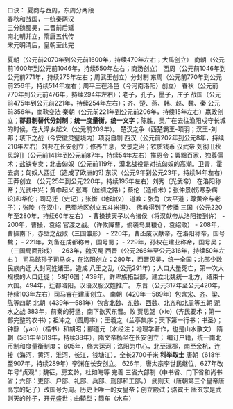 口诀：
夏商与西周，东周分两段  
春秋和战国，一统秦两汉  
三分魏蜀吴，二晋前后延  
南北朝并立，隋唐五代传  
宋元明清后，皇朝至此完

夏朝（公元前2070年到公元前1600年，持续470年左右；大禹创立）
商朝（公元前1600年到公元前1046年，持续550年左右；商汤创立）
西周（公元前1046年到公元前771年，持续275年左右；周武王创立）分封制
东周（公元前770年到公元前256年，持续514年左右；周平王在洛邑（今河南洛阳）创立）
	春秋（公元前770年到公元前476年，持续294年左右）；老子，孔子，墨子，庄子
	战国（公元前475年到公元前221年，持续254年左右）；齐、楚、燕、韩、赵、魏、秦
	公元前356年，商鞅变法
秦朝（公元前221年到公元前206年，持续15年左右）嬴政创立；**郡县制替代分封制；统一度量衡，统一文字**；陈胜，吴广在去往渔阳戍守长城的时候，在大泽乡起义（公元前209年）。
	楚汉之争（西楚霸王-项羽；汉王-刘邦；垓下之战（今安徽灵璧境内）项羽自刎
西汉（公元前202年到公元8年，持续210年左右）刘邦在长安创立；修养生息，文景之治；铁质钱币
	汉武帝 刘彻 [[秋风辞]]（公元前141年到公元前87年，持续54年左右）推恩令；罢黜百家，独尊儒术；盐铁专卖；北击匈奴（公元前119年，漠北战役是对抗匈奴的高潮。卫青，霍去病；匈奴人西迁（造成了欧洲的?)
东汉（公元9年到公元23年，持续14年左右）王莽创立
	（公元25年到公元220年，持续195年左右）刘秀（光武帝） 在洛阳称帝；光武中兴；黄巾起义
	张骞（丝绸之路）；蔡伦（造纸术）；张仲景(伤寒杂病论)和华佗；司马迁（史记）；张衡（地动仪）
	道教：张角（太平道；尊黄帝与老子）；张陵（在汉中，巴蜀地区创立五斗米道）、
	佛教得到了传播
三国（公元220年至280年，持续60年左右）
	- 曹操挟天子以令诸侯（将汉献帝从洛阳接到许）
	- 200年，曹操，袁绍 官渡之战。（许攸降曹，偷袭乌巢粮仓，袁绍败）
	- 208年，曹操南下，赤壁之战败（三国雏形）
	- 220年，曹丕废汉献帝，在洛阳称帝，国号魏；
	- 221年，刘备在成都称帝，国号蜀；
	- 229年，孙权在建业称帝，国号吴；（三国局面形成）
	- 263年，魏灭蜀
西晋（公元266年至公元316年，持续50年左右  ）
	司马懿孙子司马炎，在洛阳创立；280年，西晋灭吴，统一全国；北部少数民族内迁
	大封同姓诸王。造成 八王之乱（公元291年）；人口大量死亡，第一次大规模的人口迁徙；
	5胡16国；439年，鲜卑族拓跋部，建立北魏统一北方，结束十六国。494年，迁都洛阳。汉语汉服汉姓推广。
东晋（公元317年至公元420年，持续103年左右）司马睿在建康创立。
南朝（420年—589年）包含[宋](https://zh.wikipedia.org/wiki/%E5%88%98%E5%AE%8B "刘宋")、[齐](https://zh.wikipedia.org/wiki/%E5%8D%97%E9%BD%90 "南齐")、[梁](https://zh.wikipedia.org/wiki/%E6%A2%81_(%E5%8D%97%E6%9C%9D) "梁 (南朝)")、[陈](https://zh.wikipedia.org/wiki/%E9%99%B3_(%E5%8D%97%E6%9C%9D) "陈 (南朝)")等四朝
北朝（439年—581年）包含[北魏](https://zh.wikipedia.org/wiki/%E5%8C%97%E9%AD%8F "北魏")、[东魏](https://zh.wikipedia.org/wiki/%E4%B8%9C%E9%AD%8F "东魏")、[西魏](https://zh.wikipedia.org/wiki/%E8%A5%BF%E9%AD%8F "西魏")、[北齐](https://zh.wikipedia.org/wiki/%E5%8C%97%E9%BD%90 "北齐")和[北周](https://zh.wikipedia.org/wiki/%E5%8C%97%E5%91%A8 "北周")等五朝
	淝水之战 383年，前秦的苻坚，南下欲灭东晋。败
	贾思勰（xie)（齐民要术；第一部完整的农书）；祖冲之（圆周率）；王羲之（兰亭集序；天下第一行书；书圣）；钟繇（yao）（楷书）和胡昭；郦道元（水经注；地理学著作，也是山水散文）
隋朝（581年至619年，持续38年），隋文帝杨坚在长安创立；
	编订户籍，统一南北币制和度量衡制度；
	605年，修大运河；洛阳为中心，北至涿郡，南至余杭，连接（海河，黄河，淮河，长江，钱塘江），全长2700千米
	**科举取士**
唐朝（618年至907年，持续289年）李渊在长安创立。
	626年，唐太宗李世民继位，627年改年号“贞观”；魏征，房玄龄，杜如晦等
	完善 三省六部制（中书省、门下省和尚书省；六部：吏部、户部、礼部、兵部、刑部和工部。）
	武则天（唐朝第三个皇帝唐高宗的妃子）改国号为周。历史上唯一的女皇帝；创立殿试；骆宾王
	唐玄宗是武则天的孙子，开元盛世；曲辕犁；筒车（水车）

























